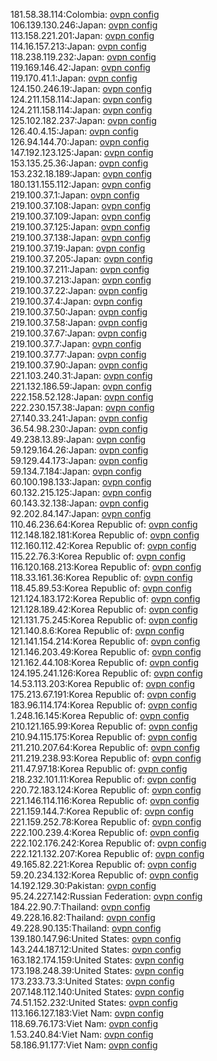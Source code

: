 181.58.38.114:Colombia: [ovpn config](vpn/181_58_38_114.ovpn)  
106.139.130.246:Japan: [ovpn config](vpn/106_139_130_246.ovpn)  
113.158.221.201:Japan: [ovpn config](vpn/113_158_221_201.ovpn)  
114.16.157.213:Japan: [ovpn config](vpn/114_16_157_213.ovpn)  
118.238.119.232:Japan: [ovpn config](vpn/118_238_119_232.ovpn)  
119.169.146.42:Japan: [ovpn config](vpn/119_169_146_42.ovpn)  
119.170.41.1:Japan: [ovpn config](vpn/119_170_41_1.ovpn)  
124.150.246.19:Japan: [ovpn config](vpn/124_150_246_19.ovpn)  
124.211.158.114:Japan: [ovpn config](vpn/124_211_158_114.ovpn)  
124.211.158.114:Japan: [ovpn config](vpn/124_211_158_114.ovpn)  
125.102.182.237:Japan: [ovpn config](vpn/125_102_182_237.ovpn)  
126.40.4.15:Japan: [ovpn config](vpn/126_40_4_15.ovpn)  
126.94.144.70:Japan: [ovpn config](vpn/126_94_144_70.ovpn)  
147.192.123.125:Japan: [ovpn config](vpn/147_192_123_125.ovpn)  
153.135.25.36:Japan: [ovpn config](vpn/153_135_25_36.ovpn)  
153.232.18.189:Japan: [ovpn config](vpn/153_232_18_189.ovpn)  
180.131.155.112:Japan: [ovpn config](vpn/180_131_155_112.ovpn)  
219.100.37.1:Japan: [ovpn config](vpn/219_100_37_1.ovpn)  
219.100.37.108:Japan: [ovpn config](vpn/219_100_37_108.ovpn)  
219.100.37.109:Japan: [ovpn config](vpn/219_100_37_109.ovpn)  
219.100.37.125:Japan: [ovpn config](vpn/219_100_37_125.ovpn)  
219.100.37.138:Japan: [ovpn config](vpn/219_100_37_138.ovpn)  
219.100.37.19:Japan: [ovpn config](vpn/219_100_37_19.ovpn)  
219.100.37.205:Japan: [ovpn config](vpn/219_100_37_205.ovpn)  
219.100.37.211:Japan: [ovpn config](vpn/219_100_37_211.ovpn)  
219.100.37.213:Japan: [ovpn config](vpn/219_100_37_213.ovpn)  
219.100.37.22:Japan: [ovpn config](vpn/219_100_37_22.ovpn)  
219.100.37.4:Japan: [ovpn config](vpn/219_100_37_4.ovpn)  
219.100.37.50:Japan: [ovpn config](vpn/219_100_37_50.ovpn)  
219.100.37.58:Japan: [ovpn config](vpn/219_100_37_58.ovpn)  
219.100.37.67:Japan: [ovpn config](vpn/219_100_37_67.ovpn)  
219.100.37.7:Japan: [ovpn config](vpn/219_100_37_7.ovpn)  
219.100.37.77:Japan: [ovpn config](vpn/219_100_37_77.ovpn)  
219.100.37.90:Japan: [ovpn config](vpn/219_100_37_90.ovpn)  
221.103.240.31:Japan: [ovpn config](vpn/221_103_240_31.ovpn)  
221.132.186.59:Japan: [ovpn config](vpn/221_132_186_59.ovpn)  
222.158.52.128:Japan: [ovpn config](vpn/222_158_52_128.ovpn)  
222.230.157.38:Japan: [ovpn config](vpn/222_230_157_38.ovpn)  
27.140.33.241:Japan: [ovpn config](vpn/27_140_33_241.ovpn)  
36.54.98.230:Japan: [ovpn config](vpn/36_54_98_230.ovpn)  
49.238.13.89:Japan: [ovpn config](vpn/49_238_13_89.ovpn)  
59.129.164.26:Japan: [ovpn config](vpn/59_129_164_26.ovpn)  
59.129.44.173:Japan: [ovpn config](vpn/59_129_44_173.ovpn)  
59.134.7.184:Japan: [ovpn config](vpn/59_134_7_184.ovpn)  
60.100.198.133:Japan: [ovpn config](vpn/60_100_198_133.ovpn)  
60.132.215.125:Japan: [ovpn config](vpn/60_132_215_125.ovpn)  
60.143.32.138:Japan: [ovpn config](vpn/60_143_32_138.ovpn)  
92.202.84.147:Japan: [ovpn config](vpn/92_202_84_147.ovpn)  
110.46.236.64:Korea Republic of: [ovpn config](vpn/110_46_236_64.ovpn)  
112.148.182.181:Korea Republic of: [ovpn config](vpn/112_148_182_181.ovpn)  
112.160.112.42:Korea Republic of: [ovpn config](vpn/112_160_112_42.ovpn)  
115.22.76.3:Korea Republic of: [ovpn config](vpn/115_22_76_3.ovpn)  
116.120.168.213:Korea Republic of: [ovpn config](vpn/116_120_168_213.ovpn)  
118.33.161.36:Korea Republic of: [ovpn config](vpn/118_33_161_36.ovpn)  
118.45.89.53:Korea Republic of: [ovpn config](vpn/118_45_89_53.ovpn)  
121.124.183.172:Korea Republic of: [ovpn config](vpn/121_124_183_172.ovpn)  
121.128.189.42:Korea Republic of: [ovpn config](vpn/121_128_189_42.ovpn)  
121.131.75.245:Korea Republic of: [ovpn config](vpn/121_131_75_245.ovpn)  
121.140.8.6:Korea Republic of: [ovpn config](vpn/121_140_8_6.ovpn)  
121.141.154.214:Korea Republic of: [ovpn config](vpn/121_141_154_214.ovpn)  
121.146.203.49:Korea Republic of: [ovpn config](vpn/121_146_203_49.ovpn)  
121.162.44.108:Korea Republic of: [ovpn config](vpn/121_162_44_108.ovpn)  
124.195.241.126:Korea Republic of: [ovpn config](vpn/124_195_241_126.ovpn)  
14.53.113.203:Korea Republic of: [ovpn config](vpn/14_53_113_203.ovpn)  
175.213.67.191:Korea Republic of: [ovpn config](vpn/175_213_67_191.ovpn)  
183.96.114.174:Korea Republic of: [ovpn config](vpn/183_96_114_174.ovpn)  
1.248.16.145:Korea Republic of: [ovpn config](vpn/1_248_16_145.ovpn)  
210.121.165.99:Korea Republic of: [ovpn config](vpn/210_121_165_99.ovpn)  
210.94.115.175:Korea Republic of: [ovpn config](vpn/210_94_115_175.ovpn)  
211.210.207.64:Korea Republic of: [ovpn config](vpn/211_210_207_64.ovpn)  
211.219.238.93:Korea Republic of: [ovpn config](vpn/211_219_238_93.ovpn)  
211.47.97.18:Korea Republic of: [ovpn config](vpn/211_47_97_18.ovpn)  
218.232.101.11:Korea Republic of: [ovpn config](vpn/218_232_101_11.ovpn)  
220.72.183.124:Korea Republic of: [ovpn config](vpn/220_72_183_124.ovpn)  
221.146.114.116:Korea Republic of: [ovpn config](vpn/221_146_114_116.ovpn)  
221.159.144.7:Korea Republic of: [ovpn config](vpn/221_159_144_7.ovpn)  
221.159.252.78:Korea Republic of: [ovpn config](vpn/221_159_252_78.ovpn)  
222.100.239.4:Korea Republic of: [ovpn config](vpn/222_100_239_4.ovpn)  
222.102.176.242:Korea Republic of: [ovpn config](vpn/222_102_176_242.ovpn)  
222.121.132.207:Korea Republic of: [ovpn config](vpn/222_121_132_207.ovpn)  
49.165.82.221:Korea Republic of: [ovpn config](vpn/49_165_82_221.ovpn)  
59.20.234.132:Korea Republic of: [ovpn config](vpn/59_20_234_132.ovpn)  
14.192.129.30:Pakistan: [ovpn config](vpn/14_192_129_30.ovpn)  
95.24.227.142:Russian Federation: [ovpn config](vpn/95_24_227_142.ovpn)  
184.22.90.7:Thailand: [ovpn config](vpn/184_22_90_7.ovpn)  
49.228.16.82:Thailand: [ovpn config](vpn/49_228_16_82.ovpn)  
49.228.90.135:Thailand: [ovpn config](vpn/49_228_90_135.ovpn)  
139.180.147.96:United States: [ovpn config](vpn/139_180_147_96.ovpn)  
143.244.187.12:United States: [ovpn config](vpn/143_244_187_12.ovpn)  
163.182.174.159:United States: [ovpn config](vpn/163_182_174_159.ovpn)  
173.198.248.39:United States: [ovpn config](vpn/173_198_248_39.ovpn)  
173.233.73.3:United States: [ovpn config](vpn/173_233_73_3.ovpn)  
207.148.112.140:United States: [ovpn config](vpn/207_148_112_140.ovpn)  
74.51.152.232:United States: [ovpn config](vpn/74_51_152_232.ovpn)  
113.166.127.183:Viet Nam: [ovpn config](vpn/113_166_127_183.ovpn)  
118.69.76.173:Viet Nam: [ovpn config](vpn/118_69_76_173.ovpn)  
1.53.240.84:Viet Nam: [ovpn config](vpn/1_53_240_84.ovpn)  
58.186.91.177:Viet Nam: [ovpn config](vpn/58_186_91_177.ovpn)  
